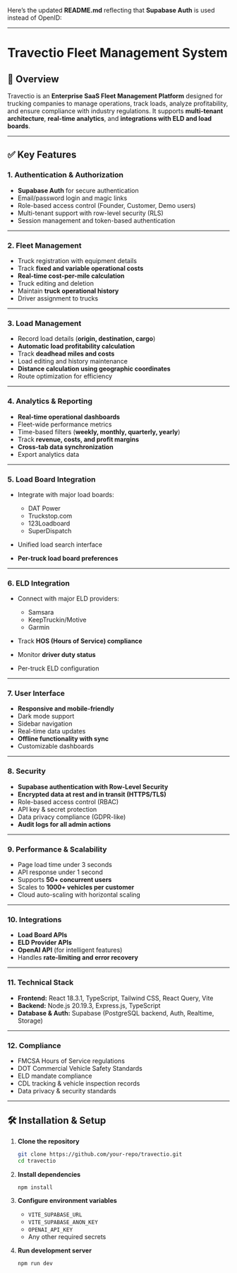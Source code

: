 Here’s the updated **README.md** reflecting that **Supabase Auth** is used instead of OpenID:

---

# Travectio Fleet Management System

## 📌 Overview

Travectio is an **Enterprise SaaS Fleet Management Platform** designed for trucking companies to manage operations, track loads, analyze profitability, and ensure compliance with industry regulations. It supports **multi-tenant architecture**, **real-time analytics**, and **integrations with ELD and load boards**.

---

## ✅ Key Features

### **1. Authentication & Authorization**

* **Supabase Auth** for secure authentication
* Email/password login and magic links
* Role-based access control (Founder, Customer, Demo users)
* Multi-tenant support with row-level security (RLS)
* Session management and token-based authentication

---

### **2. Fleet Management**

* Truck registration with equipment details
* Track **fixed and variable operational costs**
* **Real-time cost-per-mile calculation**
* Truck editing and deletion
* Maintain **truck operational history**
* Driver assignment to trucks

---

### **3. Load Management**

* Record load details (**origin, destination, cargo**)
* **Automatic load profitability calculation**
* Track **deadhead miles and costs**
* Load editing and history maintenance
* **Distance calculation using geographic coordinates**
* Route optimization for efficiency

---

### **4. Analytics & Reporting**

* **Real-time operational dashboards**
* Fleet-wide performance metrics
* Time-based filters (**weekly, monthly, quarterly, yearly**)
* Track **revenue, costs, and profit margins**
* **Cross-tab data synchronization**
* Export analytics data

---

### **5. Load Board Integration**

* Integrate with major load boards:

  * DAT Power
  * Truckstop.com
  * 123Loadboard
  * SuperDispatch
* Unified load search interface
* **Per-truck load board preferences**

---

### **6. ELD Integration**

* Connect with major ELD providers:

  * Samsara
  * KeepTruckin/Motive
  * Garmin
* Track **HOS (Hours of Service) compliance**
* Monitor **driver duty status**
* Per-truck ELD configuration

---

### **7. User Interface**

* **Responsive and mobile-friendly**
* Dark mode support
* Sidebar navigation
* Real-time data updates
* **Offline functionality with sync**
* Customizable dashboards

---

### **8. Security**

* **Supabase authentication with Row-Level Security**
* **Encrypted data at rest and in transit (HTTPS/TLS)**
* Role-based access control (RBAC)
* API key & secret protection
* Data privacy compliance (GDPR-like)
* **Audit logs for all admin actions**

---

### **9. Performance & Scalability**

* Page load time under 3 seconds
* API response under 1 second
* Supports **50+ concurrent users**
* Scales to **1000+ vehicles per customer**
* Cloud auto-scaling with horizontal scaling

---

### **10. Integrations**

* **Load Board APIs**
* **ELD Provider APIs**
* **OpenAI API** (for intelligent features)
* Handles **rate-limiting and error recovery**

---

### **11. Technical Stack**

* **Frontend:** React 18.3.1, TypeScript, Tailwind CSS, React Query, Vite
* **Backend:** Node.js 20.19.3, Express.js, TypeScript
* **Database & Auth:** Supabase (PostgreSQL backend, Auth, Realtime, Storage)

---

### **12. Compliance**

* FMCSA Hours of Service regulations
* DOT Commercial Vehicle Safety Standards
* ELD mandate compliance
* CDL tracking & vehicle inspection records
* Data privacy & security standards

---

## 🛠 Installation & Setup

1. **Clone the repository**

   ```bash
   git clone https://github.com/your-repo/travectio.git
   cd travectio
   ```

2. **Install dependencies**

   ```bash
   npm install
   ```

3. **Configure environment variables**

   * `VITE_SUPABASE_URL`
   * `VITE_SUPABASE_ANON_KEY`
   * `OPENAI_API_KEY`
   * Any other required secrets

4. **Run development server**

   ```bash
   npm run dev
   ```
